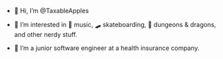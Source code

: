 - 👋 Hi, I’m @TaxableApples

- 👀 I’m interested in 🎸 music, 🛹 skateboarding, 🐉 dungeons & dragons, and other nerdy stuff.

- 🌱 I’m a junior software engineer at a health insurance company.

<!---
TaxableApples/TaxableApples is a ✨ special ✨ repository because its `README.md` (this file) appears on your GitHub profile.
You can click the Preview link to take a look at your changes.
--->
